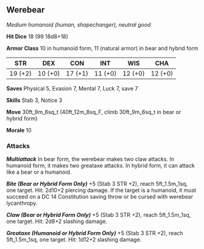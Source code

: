 ## Werebear

*Medium humanoid (human, shapechanger), neutral good*

**Hit Dice** 18 (99 18d8+18)

**Armor Class** 10 in humanoid form, 11 (natural armor) in bear and hybrid form

| STR     | DEX     | CON     | INT     | WIS     | CHA     |
|---------|---------|---------|---------|---------|---------|
| 19 (+2) | 10 (+0) | 17 (+1) | 11 (+0) | 12 (+0) | 12 (+0) |

**Saves** Physical 5, Evasion 7, Mental 7, Luck 7, save 7

**Skills** Stab 3, Notice 3

**Move** 30ft\_9m\_6sq\_t (40ft\_12m\_8sq\_F, climb 30ft\_9m\_6sq\_t in bear or hybrid form)

**Morale** 10

### Attacks

***Multiattack*** In bear form, the werebear makes two claw attacks. In humanoid form, it makes two greataxe attacks. In hybrid form, it can attack like a bear or a humanoid.

***Bite (Bear or Hybrid Form Only)*** +5 (Stab 3 STR +2), reach 5ft\_1.5m\_1sq, one target. Hit: 2d10+2 piercing damage. If the target is a humanoid, it must succeed on a DC 14 Constitution saving throw or be cursed with werebear lycanthropy.

***Claw (Bear or Hybrid Form Only)*** +5 (Stab 3 STR +2), reach 5ft\_1.5m\_1sq, one target. Hit: 2d8+2 slashing damage.

***Greataxe (Humanoid or Hybrid Form Only)*** +5 (Stab 3 STR +2), reach 5ft\_1.5m\_1sq, one target. Hit: 1d12+2 slashing damage.

